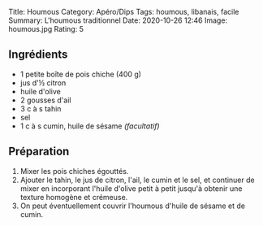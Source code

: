 Title: Houmous
Category: Apéro/Dips
Tags: houmous, libanais, facile
Summary: L'houmous traditionnel
Date: 2020-10-26 12:46
Image: houmous.jpg
Rating: 5

## Ingrédients
- 1 petite boîte de pois chiche (400 g)
- jus d'½ citron
- huile d'olive
- 2 gousses d'ail
- 3 c à s tahin
- sel
- 1 c à s cumin, huile de sésame *(facultatif)*

## Préparation
1. Mixer les pois chiches égouttés.
2. Ajouter le tahin, le jus de citron, l'ail, le cumin et le sel, et continuer de mixer en incorporant l'huile d'olive petit à petit jusqu'à obtenir une texture homogène et crémeuse.
3. On peut éventuellement couvrir l'houmous d'huile de sésame et de cumin. 